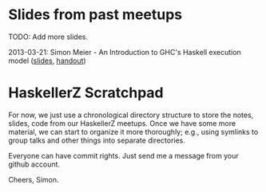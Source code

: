 Slides from past meetups
========================

TODO: Add more slides.

2013-03-21: 
  Simon Meier - An Introduction to GHC's Haskell execution model 
  ([slides](http://htmlpreview.github.com/?https://github.com/meiersi/HaskellerZ/blob/master/meetups/20130321-Intro_GHC_RTS/finished_talk/slides.html), 
   [handout](http://htmlpreview.github.com/?https://github.com/meiersi/HaskellerZ/blob/master/meetups/20130321-Intro_GHC_RTS/finished_talk/handout.html))

HaskellerZ Scratchpad
=====================

For now, we just use a chronological directory structure to store the notes,
slides, code from our HaskellerZ meetups. Once we have some more material, we
can start to organize it more thoroughly; e.g., using symlinks to group talks
and other things into separate directories.

Everyone can have commit rights. Just send me a message from your github
account.

Cheers, Simon.
